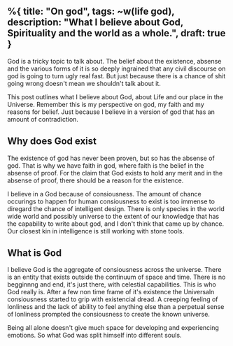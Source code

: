%{
title: "On god",
tags: ~w(life god),
description: "What I believe about God, Spirituality and the world as a whole.",
draft: true
}
---

God is a tricky topic to talk about. The belief about the existence, absense and the various forms of it is so deeply ingrained that any civil discourse on god is going to turn ugly real fast. But just because there is a chance of shit going wrong doesn't mean we shouldn't talk about it.

This post outlines what I believe about God, about Life and our place in the Universe. Remember this is my perspective on god, my faith and my reasons for belief. Just because I believe in a version of god that has an amount of contradiction.

## Why does God exist
The existence of god has never been proven, but so has the absense of god. That is why we have faith in god, where faith is the belief in the absense of proof. For the claim that God exists to hold any merit and in the absense of proof, there should be a reason for the existence.

I believe in a God because of consiousness. The amount of chance occurings to happen for human consiousness to exist is too immense to diregard the chance of intelligent design. There is only species in the world wide world and possibly universe to the extent of our knowledge that has the capability to write about god, and I don't think that came up by chance. Our closest kin in intelligence is still working with stone tools.


## What is God
I believe God is the aggregate of consiousness across the universe. There is an entity that exists outside the continuum of space and time. There is no begginnng and end, it's just there, with celestial capabilities. This is who God really is. After a few non time frame of it's existence the Universaln consiousness started to grip with existencial dread. A creeping feeling of lonliness and the lack of ability to feel anything else than a perpetual sense of lonliness prompted the consiousness to create the known universe.

Being all alone doesn't give much space for developing and experiencing emotions. So what God was split himself into different souls.
